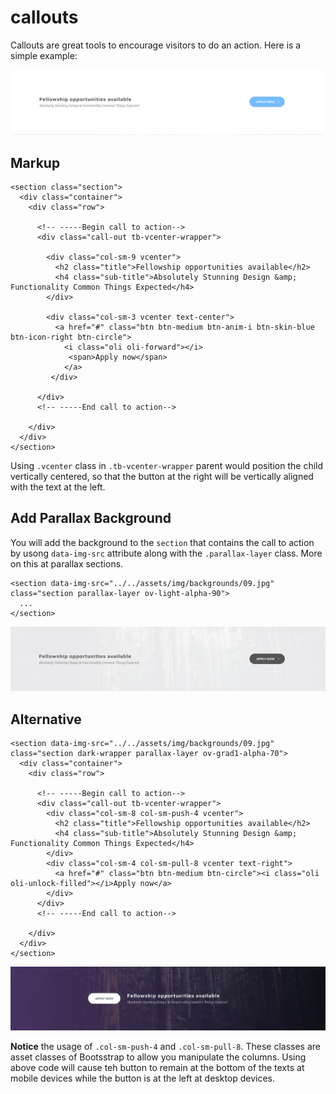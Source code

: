 # callouts

Callouts are great tools to encourage visitors to do an action. Here is a simple example:

![](../.gitbook/assets/callout-simple.png)

## Markup

```text
<section class="section">
  <div class="container">
    <div class="row">

      <!-- -----Begin call to action-->
      <div class="call-out tb-vcenter-wrapper">

        <div class="col-sm-9 vcenter">
          <h2 class="title">Fellowship opportunities available</h2>
          <h4 class="sub-title">Absolutely Stunning Design &amp; Functionality Common Things Expected</h4>
        </div>

        <div class="col-sm-3 vcenter text-center">
          <a href="#" class="btn btn-medium btn-anim-i btn-skin-blue btn-icon-right btn-circle">
            <i class="oli oli-forward"></i>
             <span>Apply now</span>
            </a>
         </div>

      </div>
      <!-- -----End call to action-->

    </div>
  </div>
</section>
```

Using `.vcenter` class in `.tb-vcenter-wrapper` parent would position the child vertically centered, so that the button at the right will be vertically aligned with the text at the left.

## Add Parallax Background

You will add the background to the `section` that contains the call to action by usong `data-img-src` attribute along with the `.parallax-layer` class. More on this at parallax sections.

```text
<section data-img-src="../../assets/img/backgrounds/09.jpg" class="section parallax-layer ov-light-alpha-90">
  ...
</section>
```

![](../.gitbook/assets/callout-parallax.png)

## Alternative

```text
<section data-img-src="../../assets/img/backgrounds/09.jpg" class="section dark-wrapper parallax-layer ov-grad1-alpha-70">
  <div class="container">
    <div class="row">

      <!-- -----Begin call to action-->
      <div class="call-out tb-vcenter-wrapper">
        <div class="col-sm-8 col-sm-push-4 vcenter">
          <h2 class="title">Fellowship opportunities available</h2>
          <h4 class="sub-title">Absolutely Stunning Design &amp; Functionality Common Things Expected</h4>
        </div>
        <div class="col-sm-4 col-sm-pull-8 vcenter text-right">
          <a href="#" class="btn btn-medium btn-circle"><i class="oli oli-unlock-filled"></i>Apply now</a>
        </div>
      </div>
      <!-- -----End call to action-->

    </div>
  </div>
</section>
```

![](../.gitbook/assets/callout-alt.png)

**Notice** the usage of `.col-sm-push-4` and `.col-sm-pull-8`. These classes are asset classes of Bootsstrap to allow you manipulate the columns. Using above code will cause teh button to remain at the bottom of the texts at mobile devices while the button is at the left at desktop devices.

